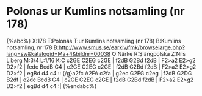 # Polonas ur Kumlins notsamling (nr 178)

{%abc%}
X:178
T:Polonäs
T:ur Kumlins notsamling (nr 178)
B:Kumlins notsamling, nr 178
B:http://www.smus.se/earkiv/fmk/browselarge.php?lang=sw&katalogid=Ma+4&bildnr=00038
O:Närke
R:Slängpolska
Z:Nils Liberg
M:3/4
L:1/16
K:C
c2GE C2EG c2GE | f2dB G2Bd f2dB | F2>a2 E2>g2 D2>f2 | fedc BcdB G4 |
c2GE C2EG c2GE | f2dB G2Bd f2dB | F2>a2 E2>g2 D2>f2 | egBd d4 c4 ::
{/g}a2fc A2FA c2fa | g2ec G2EG c2eg | f2dB G2DG B2df | e2dc BcdB G4 |
c2GE C2EG c2GE | f2dB G2Bd f2dB | F2>a2 E2>g2 D2>f2 | egBd d4 c4 :| 
{%endabc%}

